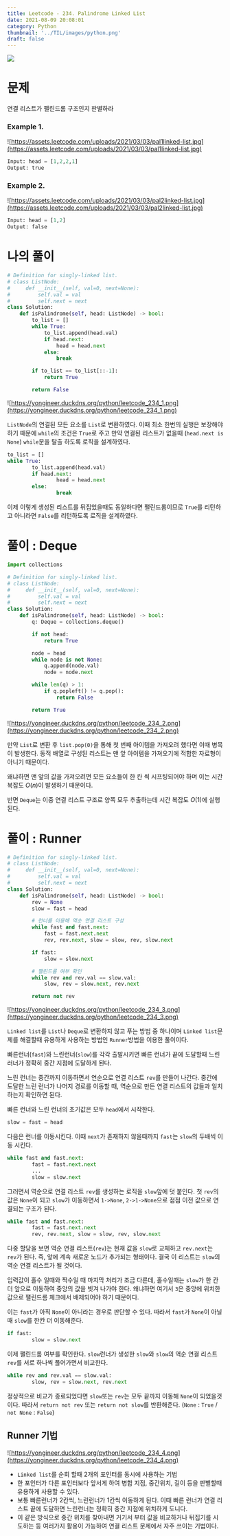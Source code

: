 ```yaml
---
title: Leetcode - 234. Palindrome Linked List
date: 2021-08-09 20:08:01
category: Python
thumbnail: '../TIL/images/python.png'
draft: false
---
```


![](../TIL/images/python.png)


# 문제

연결 리스트가 팰린드롬 구조인지 판별하라

### Example 1.

![https://assets.leetcode.com/uploads/2021/03/03/pal1linked-list.jpg](https://assets.leetcode.com/uploads/2021/03/03/pal1linked-list.jpg)

```python
Input: head = [1,2,2,1]
Output: true
```

### Example 2.

![https://assets.leetcode.com/uploads/2021/03/03/pal2linked-list.jpg](https://assets.leetcode.com/uploads/2021/03/03/pal2linked-list.jpg)

```python
Input: head = [1,2]
Output: false
```

# 나의 풀이

```python
# Definition for singly-linked list.
# class ListNode:
#     def __init__(self, val=0, next=None):
#         self.val = val
#         self.next = next
class Solution:
    def isPalindrome(self, head: ListNode) -> bool:
        to_list = []
        while True:
            to_list.append(head.val)
            if head.next:
                head = head.next
            else:
                break

        if to_list == to_list[::-1]:
            return True

        return False
```

![https://yongineer.duckdns.org/python/leetcode_234_1.png](https://yongineer.duckdns.org/python/leetcode_234_1.png)

`ListNode`의 연결된 모든 요소를 `List`로 변환하였다. 이때 최소 한번의 실행은 보장해야 하기 때문에 `while`의 조건은 `True`로 주고 만약 연결된 리스트가 없을때 (`head.next is None`) `while`문을 탈출 하도록 로직을 설계하였다.

```python
to_list = []
while True:
		to_list.append(head.val)
		if head.next:
				head = head.next
		else:
				break
```

이제 이렇게 생성된 리스트를 뒤집었을때도 동일하다면 팰린드롬이므로 `True`를 리턴하고 아니라면 `False`를 리턴하도록 로직을 설계하였다.

# 풀이 : Deque

```python
import collections

# Definition for singly-linked list.
# class ListNode:
#     def __init__(self, val=0, next=None):
#         self.val = val
#         self.next = next
class Solution:
    def isPalindrome(self, head: ListNode) -> bool:
        q: Deque = collections.deque()

        if not head:
            return True

        node = head
        while node is not None:
            q.append(node.val)
            node = node.next

        while len(q) > 1:
            if q.popleft() != q.pop():
                return False

        return True
```

![https://yongineer.duckdns.org/python/leetcode_234_2.png](https://yongineer.duckdns.org/python/leetcode_234_2.png)

만약 `List`로 변환 후 `list.pop(0)`을 통해 첫 번째 아이템을 가져오려 했다면 이때 병목이 발생한다. 동적 배열로 구성된 리스트는 맨 앞 아이템을 가져오기에 적합한 자료형이 아니기 때문이다.

왜냐하면 맨 앞의 값을 가져오려면 모든 요소들이 한 칸 씩 시프팅되어야 하며 이는 시간 복잡도 $O(n)$이 발생하기 때문이다.

반면 `Deque`는 이중 연결 리스트 구조로 양쪽 모두 추출하는데 시간 복잡도 $O(1)$에 실행된다.

# 풀이 : Runner

```python
# Definition for singly-linked list.
# class ListNode:
#     def __init__(self, val=0, next=None):
#         self.val = val
#         self.next = next
class Solution:
    def isPalindrome(self, head: ListNode) -> bool:
        rev = None
        slow = fast = head

        # 런너를 이용해 역순 연결 리스트 구성
        while fast and fast.next:
            fast = fast.next.next
            rev, rev.next, slow = slow, rev, slow.next

        if fast:
            slow = slow.next

        # 팰린드롬 여부 확인
        while rev and rev.val == slow.val:
            slow, rev = slow.next, rev.next

        return not rev
```

![https://yongineer.duckdns.org/python/leetcode_234_3.png](https://yongineer.duckdns.org/python/leetcode_234_3.png)

`Linked list`를 `List`나 `Deque`로 변환하지 않고 푸는 방법 중 하나이며 `Linked list`문제를 해결할때 유용하게 사용하는 방법인 `Runner`방법을 이용한 풀이이다.

빠른런너(`fast`)와 느린런너(`slow`)를 각각 출발시키면 빠른 런너가 끝에 도달할때 느린 러너가 정확히 중간 지점에 도달하게 된다.

느린 런너는 중간까지 이동하면서 연순으로 연결 리스트 `rev`를 만들어 나간다. 중간에 도달한 느린 런너가 나머지 경로를 이동할 때, 역순으로 만든 연결 리스트의 값들과 일치하는지 확인하면 된다.

빠른 런너와 느린 런너의 초기값은 모두 `head`에서 시작한다.

```python
slow = fast = head
```

다음은 런너를 이동시킨다. 이때 `next`가 존재하지 않을때까지 `fast`는 `slow`의 두배씩 이동 시킨다.

```python
while fast and fast.next:
		fast = fast.next.next
		...
		slow = slow.next
```

그러면서 역순으로 연결 리스트 `rev`를 생성하는 로직을 `slow`앞에 덧 붙인다. 첫 `rev`의 값은 `None`이 되고 `slow`가 이동하면서 `1->None`, `2->1->None`으로 점점 이전 값으로 연결되는 구조가 된다.

```python
while fast and fast.next:
		fast = fast.next.next
		rev, rev.next, slow = slow, rev, slow.next
```

다중 할당을 보면 역순 연결 리스트(`rev`)는 현재 값을 `slow`로 교체하고 `rev.next`는 `rev`가 된다. 즉, 앞에 계속 새로운 노드가 추가되는 형태이다. 결국 이 리스트는 `slow`의 역순 연결 리스트가 될 것이다.

입력값이 홀수 일때와 짝수일 때 마지막 처리가 조금 다른데, 홀수일때는 `slow`가 한 칸 더 앞으로 이동하여 중앙의 값을 빗겨 나가야 한다. 왜냐하면 여기서 `3`은 중앙에 위치한 값으로 팰린드롬 체크에서 배제되어야 하기 때문이다.

이는 `fast`가 아직 `None`이 아니라는 경우로 판단할 수 있다. 따라서 `fast`가 `None`이 아닐때 `slow`를 한칸 더 이동해준다.

```python
if fast:
		slow = slow.next
```

이제 팰린드롬 여부를 확인한다. `slow`런너가 생성한 `slow`와 `slow`의 역순 연결 리스트 `rev`를 서로 하나씩 풀어가면서 비교한다.

```python
while rev and rev.val == slow.val:
		slow, rev = slow.next, rev.next
```

정상적으로 비교가 종료되었다면 `slow`또는 `rev`는 모두 끝까지 이동해 `None`이 되었을것이다. 따라서 `return not rev` 또는 `return not slow`를 반환해준다. (`None` : `True` / `not None` : `False`)

## Runner 기법

![https://yongineer.duckdns.org/python/leetcode_234_4.png](https://yongineer.duckdns.org/python/leetcode_234_4.png)

- `Linked list`를 순회 할때 2개의 포인터를 동시에 사용하는 기법
- 한 포인터가 다른 포인터보다 앞서게 하여 병합 지점, 중간위치, 길이 등을 판별할때 유용하게 사용할 수 있다.
- 보통 빠른런너가 2칸씩, 느린런너가 1칸씩 이동하게 된다. 이때 빠른 런너가 연결 리스트 끝에 도달하면 느린런너는 정확히 중간 지점에 위치하게 도니다.
- 이 같은 방식으로 중간 위치를 찾아내면 거기서 부터 값을 비교하거나 뒤집기를 시도하는 등 여러가지 활용이 가능하여 연결 리스트 문제에서 자주 쓰이는 기법이다.

